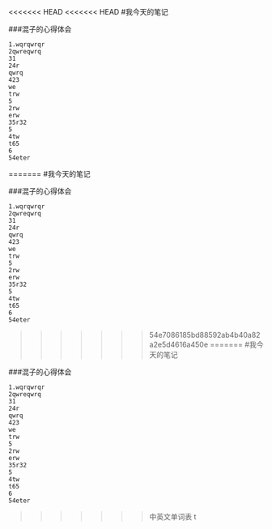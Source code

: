 <<<<<<< HEAD
<<<<<<< HEAD
#我今天的笔记

###混子的心得体会
 


    1.wqrqwrqr
    2qwreqwrq
    31
    24r
    qwrq
    423
    we
    trw
    5
    2rw
    erw
    35r32
    5
    4tw
    t65
    6
    54eter
=======
#我今天的笔记

###混子的心得体会
 


    1.wqrqwrqr
    2qwreqwrq
    31
    24r
    qwrq
    423
    we
    trw
    5
    2rw
    erw
    35r32
    5
    4tw
    t65
    6
    54eter
>>>>>>> 54e7086185bd88592ab4b40a82a2e5d4616a450e
=======
#我今天的笔记

###混子的心得体会
 


    1.wqrqwrqr
    2qwreqwrq
    31
    24r
    qwrq
    423
    we
    trw
    5
    2rw
    erw
    35r32
    5
    4tw
    t65
    6
    54eter
>>>>>>> 中英文单词表
    t